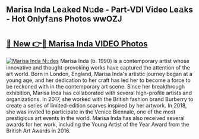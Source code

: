 ## Marisa Inda Le𝚊ked N𝚞de - Part-VDl Video Le𝚊ks - Hot Onlyf𝚊ns Photos wwOZJ

# <h2><a href="http://ac33978.deff.icu/?id=Marisa+Inda">🔗 New 👉🔴 Marisa Inda VIDEO Photos</a></h2>

[![Marisa Inda N𝚞des](https://i.imgur.com/rIISA9y.gif)](http://ac33978.deff.icu/?id=Marisa+Inda)
Marisa Inda (b. 1990) is a contemporary artist whose innovative and thought-provoking works have captured the attention of the art world. Born in London, England, Marisa Inda's artistic journey began at a young age, and her dedication to her craft has led her to become a force to be reckoned with in the contemporary art scene. Since her breakthrough exhibition, Marisa Inda has collaborated with several high-profile artists and organizations. In 2017, she worked with the British fashion brand Burberry to create a series of limited-edition scarves inspired by her artwork. In 2018, she was invited to participate in the Venice Biennale, one of the most prestigious art events in the world. Marisa Inda has also received several awards for her work, including the Young Artist of the Year Award from the British Art Awards in 2016.
